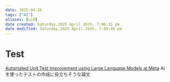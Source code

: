 ```yaml
---
date: 2025-04-26
tags: ["AI"]
aliases: [LLM]
date created: Saturday,2025 April 26th, 7:06:31 pm
date modified: Saturday,2025 April 26th, 7:09:46 pm
---
```


# Test

[Automated Unit Test Improvement using Large Language Models at Meta](https://arxiv.org/abs/2402.09171)
AIを使ったテストの作成に役立ちそうな論文